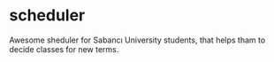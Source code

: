 # scheduler
Awesome sheduler for Sabancı University students, that helps tham to decide classes for new terms.
